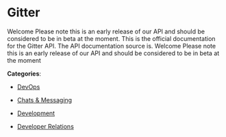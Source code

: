 # Gitter

Welcome Please note this is an early release of our API and should be considered to be in beta at the moment.  This is the official documentation for the Gitter API. The API documentation source is. Welcome Please note this is an early release of our API and should be considered to be in beta at the moment

**Categories**:

- [DevOps](https://github/apis-list/apis-list#devops)

- [Chats & Messaging](https://github/apis-list/apis-list#chats-and-messaging)

- [Development](https://github/apis-list/apis-list#development)

- [Developer Relations](https://github/apis-list/apis-list#developer-relations)



